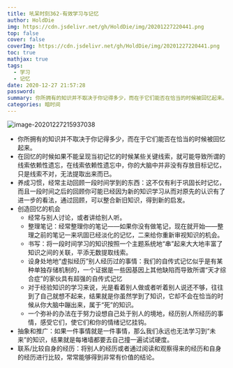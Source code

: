 ```yaml
---
title: 吼呆时刻362-有效学习与记忆
author: HoldDie
img: https://cdn.jsdelivr.net/gh/HoldDie/img/20201227220441.png
top: false
cover: false
coverImg: https://cdn.jsdelivr.net/gh/HoldDie/img/20201227220441.png
toc: true
mathjax: true
tags:
  - 学习
  - 记忆
date: 2020-12-27 21:57:28
password:
summary: 你所拥有的知识并不取决于你记得多少，而在于它们能否在恰当的时候被回忆起来。
categories: 暗时间
---
```


![image-20201227215937038](https://cdn.jsdelivr.net/gh/HoldDie/img/20201227220441.png)

- 你所拥有的知识并不取决于你记得多少，而在于它们能否在恰当的时候被回忆起来。
- 在回忆的时候如果不能呈现当初记忆的时候某些关键线索，就可能导致所谓的线索依赖性遗忘，在线索依赖性遗忘中，你的大脑中并非没有存放目标记忆，只是线索不对，无法提取出来而已。
- 养成习惯，经常主动回顾一段时间学到的东西：这不仅有利于巩固长时记忆，而且一段时间之后的回顾你可能已经因为新的知识学习从而对原先的认识有了进一步的看法，通过回顾，可以整合新旧知识，得到新的启发。
- 创造回忆的机会
  - 经常与别人讨论，或者讲给别人听。
  - 整理笔记：经常整理你的笔记——如果你没有做笔记，现在就开始——整理之前的笔记一来巩固已经淡化的记忆，二来给你重新审视知识的机会。
  - 书写：将一段时间学习的知识按照一个主题系统地“串”起来大大地丰富了知识之间的关联，平添无数提取线索。
  - 设身处地地“虚拟经历”别人经历过的事情：我们的自传式记忆似乎是有某种单独存储机制的，一个证据是一些因基因上其他缺陷而导致所谓“天才综合症”的家伙具有超强的自传式记忆
  - 对于经验知识的学习来说，光是看着别人做或者听着别人说还不够，往往到了自己就想不起来，结果就是你虽然学到了知识，它却不会在恰当的时候从你大脑中蹦出来，属于“死”的知识。
  - 一个弥补的办法在于努力设想自己处于别人的境地，经历别人所经历的事情，感受它们，使它们和你的情绪记忆挂钩。
- 抽象和推广：如果一件事情就是一件事情，那么我们永远也无法学习到“未来”的知识，结果就是每堵墙都要去自己撞一遍试试硬度。
- 联系/比较自身的经历：将别人的经历或者通过阅读和观察得来的经历和自身的经历进行比较，常常能够得到非常有价值的结论。